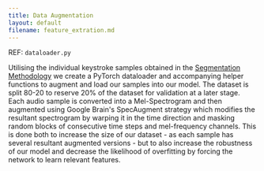 ```yaml
---
title: Data Augmentation
layout: default
filename: feature_extration.md
--- 
```


REF: `dataloader.py`

Utilising the individual keystroke samples obtained in the [Segmentation Methodology](segmentation.md) we create a PyTorch dataloader and accompanying helper functions to augment and load our samples into our model. The dataset is split 80-20 to reserve 20% of the dataset for validation at a later stage. Each audio sample is converted into a Mel-Spectrogram and then augmented using Google Brain's SpecAugment strategy which modifies the resultant spectrogram by warping it in the time direction and masking random blocks of consecutive time steps and mel-frequency channels. This is done both to increase the size of our dataset - as each sample has several resultant augmented versions - but to also increase the robustness of our model and decrease the likelihood of overfitting by forcing the network to learn relevant features.



